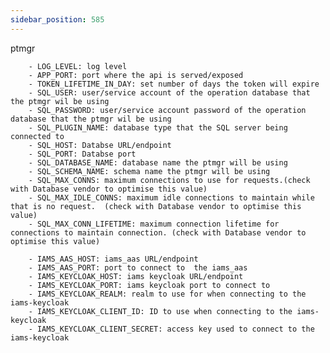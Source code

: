 ```yaml
---
sidebar_position: 585
---
```


ptmgr

        - LOG_LEVEL: log level
        - APP_PORT: port where the api is served/exposed
        - TOKEN_LIFETIME_IN_DAY: set number of days the token will expire
        - SQL_USER: user/service account of the operation database that the ptmgr wil be using
        - SQL_PASSWORD: user/service account password of the operation database that the ptmgr wil be using
        - SQL_PLUGIN_NAME: database type that the SQL server being connected to
        - SQL_HOST: Databse URL/endpoint
        - SQL_PORT: Databse port
        - SQL_DATABASE_NAME: database name the ptmgr will be using
        - SQL_SCHEMA_NAME: schema name the ptmgr will be using
        - SQL_MAX_CONNS: maximum connections to use for requests.(check with Database vendor to optimise this value) 
        - SQL_MAX_IDLE_CONNS: maximum idle connections to maintain while that is no request.  (check with Database vendor to optimise this value) 
        - SQL_MAX_CONN_LIFETIME: maximum connection lifetime for connections to maintain connection. (check with Database vendor to optimise this value) 

        - IAMS_AAS_HOST: iams_aas URL/endpoint
        - IAMS_AAS_PORT: port to connect to  the iams_aas 
        - IAMS_KEYCLOAK_HOST: iams keycloak URL/endpoint
        - IAMS_KEYCLOAK_PORT: iams keycloak port to connect to
        - IAMS_KEYCLOAK_REALM: realm to use for when connecting to the iams-keycloak
        - IAMS_KEYCLOAK_CLIENT_ID: ID to use when connecting to the iams-keycloak
        - IAMS_KEYCLOAK_CLIENT_SECRET: access key used to connect to the iams-keycloak
